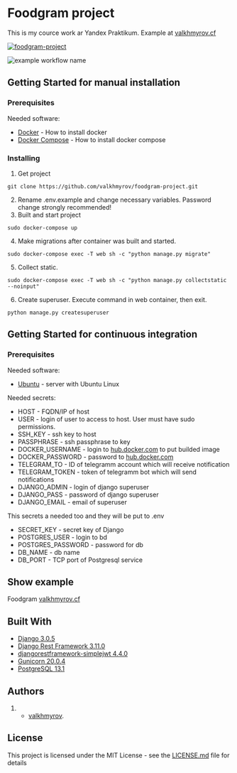 # Foodgram project
This is my cource work ar Yandex Praktikum. Example at [valkhmyrov.cf](http://valkhmyrov.cf)

[![foodgram-project](https://github.com/valkhmyrov/foodgram-project/actions/workflows/main.yml/badge.svg)](https://github.com/valkhmyrov/foodgram-project/actions/workflows/main.yml)

![example workflow name](https://github.com/valkhmyrov/foodgram-project/workflows/foodgram-project/badge.svg)

## Getting Started for manual installation
### Prerequisites
Needed software:
* [Docker](https://docs.docker.com/engine/install/) - How to install docker
* [Docker Compose](https://docs.docker.com/compose/install/) - How to install docker compose
### Installing
1. Get project
```
git clone https://github.com/valkhmyrov/foodgram-project.git
```
2. Rename .env.example and change necessary variables. Рassword change strongly recommended!
3. Built and start project
```
sudo docker-compose up
```
4. Make migrations after container was built and started.
```
sudo docker-compose exec -T web sh -c "python manage.py migrate"
```
5. Collect static.
```
sudo docker-compose exec -T web sh -c "python manage.py collectstatic --noinput"
```
6. Create superuser. Execute command in web container, then exit.
```
python manage.py createsuperuser
```

## Getting Started for continuous integration
### Prerequisites
Needed software:
* [Ubuntu](https://ubuntu.com/) - server with Ubuntu Linux

Needed secrets:
- HOST - FQDN/IP of host
- USER - login of user to access to host. User must have sudo permissions.
- SSH_KEY - ssh key to host
- PASSPHRASE - ssh passphrase to key
- DOCKER_USERNAME - login to [hub.docker.com](https://hub.docker.com/) to put builded image
- DOCKER_PASSWORD - password to [hub.docker.com](https://hub.docker.com/)
- TELEGRAM_TO - ID of telegramm account which will receive notification
- TELEGRAM_TOKEN - token of telegramm bot which will send notifications
- DJANGO_ADMIN - login of django superuser
- DJANGO_PASS - password of django superuser
- DJANGO_EMAIL - email of superuser

This secrets a needed too and they will be put to .env
- SECRET_KEY - secret key of Django
- POSTGRES_USER - login to bd
- POSTGRES_PASSWORD - password for db
- DB_NAME - db name
- DB_PORT - TCP port of Postgresql service

## Show example
Foodgram [valkhmyrov.cf](http://valkhmyrov.cf)

## Built With
* [Django 3.0.5](https://www.djangoproject.com/)
* [Django Rest Framework 3.11.0](https://www.django-rest-framework.org/)
* [djangorestframework-simplejwt 4.4.0](https://pypi.org/project/djangorestframework-simplejwt/)
* [Gunicorn 20.0.4](https://gunicorn.org/)
* [PostgreSQL 13.1](https://www.postgresql.org/)
## Authors
1. * [valkhmyrov](https://github.com/valkhmyrov).
## License
This project is licensed under the MIT License - see the [LICENSE.md](LICENSE.md) file for details

